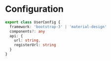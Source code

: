 # Configuration

```typescript
export class UserConfig {
  framework: 'bootstrap-3' | 'material-design'
  components?: any
  api: {
    url: string,
    registerUrl: string
  }
}
```
